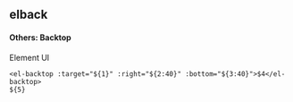 ## elback
#### Others: Backtop
Element UI <el-backtop>
```
<el-backtop :target="${1}" :right="${2:40}" :bottom="${3:40}">$4</el-backtop>
${5}
```